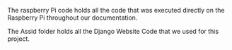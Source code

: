 The raspberry Pi code holds all the code that was executed directly on the Raspberry Pi throughout our documentation.



The Assid folder holds all the Django Website Code that we used for this project.
